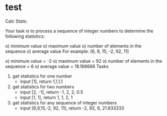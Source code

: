 # test
Calc Stats:

Your task is to process a sequence of integer numbers to determine the following statistics:

o) minimum value
o) maximum value
o) number of elements in the sequence
o) average value
For example: [6, 9, 15, -2, 92, 11]

o) minimum value = -2
o) maximum value = 92
o) number of elements in the sequence = 6
o) average value = 18.166666
Tasks

1. get statistics for one number
    * input [1], return 1,1,1,1
2. get statistics for two numbers
    * input [2, -1], return -1, 2, 2, 0.5
    * input [1, 1], return 1, 1, 2, 1
3. get statistics for any sequence of integer numbers
    * input [6,9,15,-2, 92, 11], return -2, 92, 6, 21.833333
